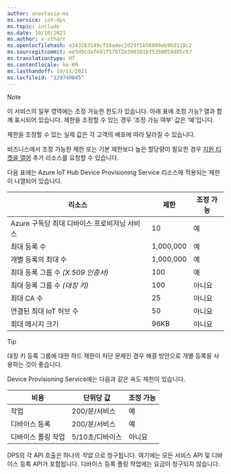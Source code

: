 ```yaml
---
author: anastasia-ms
ms.service: iot-dps
ms.topic: include
ms.date: 10/10/2021
ms.author: v-stharr
ms.openlocfilehash: e343283149cf58a4ec2d29f5b56808eb96d110c2
ms.sourcegitcommit: ee5d9cdaf691f578f2e390101bf5350859d85c67
ms.translationtype: HT
ms.contentlocale: ko-KR
ms.lasthandoff: 10/11/2021
ms.locfileid: "129740845"
---
```

> [!NOTE]
> 이 서비스의 일부 영역에는 조정 가능한 한도가 있습니다. 아래 표에 조정 가능? 열과 함께 표시되어 있습니다. 제한을 조정할 수 있는 경우 ‘조정 가능 여부’ 값은 ‘예’입니다. 
>
>제한을 조정할 수 있는 실제 값은 각 고객의 배포에 따라 달라질 수 있습니다.
>
> 비즈니스에서 조정 가능한 제한 또는 기본 제한보다 높은 할당량이 필요한 경우 [지원 티켓을 열어](https://ms.portal.azure.com/#blade/Microsoft_Azure_Support/HelpAndSupportBlade/newsupportrequest) 추가 리소스를 요청할 수 있습니다.

다음 표에는 Azure IoT Hub Device Provisioning Service 리소스에 적용되는 제한이 나열되어 있습니다.

| 리소스 | 제한 | 조정 가능 |
| --- | --- | --- |
| Azure 구독당 최대 디바이스 프로비저닝 서비스 | 10 | 예 |
| 최대 등록 수 | 1,000,000 | 예 |
| 개별 등록의 최대 수 | 1,000,000 | 예 |
| 최대 등록 그룹 수 *(X.509 인증서)* | 100 | 예 |
| 최대 등록 그룹 수 *(대칭 키)* | 100 | 아니요 |
| 최대 CA 수 | 25 | 아니요 |
| 연결된 최대 IoT 허브 수 | 50 | 아니요 |
| 최대 메시지 크기 | 96KB| 아니요 |

> [!TIP]
> 대칭 키 등록 그룹에 대한 하드 제한이 차단 문제인 경우 해결 방안으로 개별 등록을 사용하는 것이 좋습니다.

Device Provisioning Service에는 다음과 같은 속도 제한이 있습니다.

| 비용 | 단위당 값 | 조정 가능 |
| --- | --- | --- |
| 작업 | 200/분/서비스 | 예 |
| 디바이스 등록 | 200/분/서비스 | 예 |
| 디바이스 폴링 작업 | 5/10초/디바이스 | 아니요 |

DPS의 각 API 호출은 하나의 *작업* 으로 청구됩니다. 여기에는 모든 서비스 API 및 디바이스 등록 API가 포함됩니다. 디바이스 등록 폴링 작업에는 요금이 청구되지 않습니다.